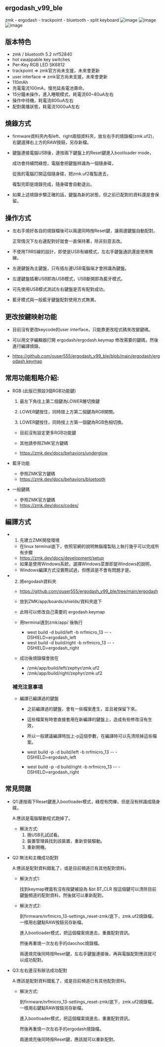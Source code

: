 ## ergodash_v99_ble
zmk - ergodash - trackpoint - bluetooth - split keyboard
![image](https://github.com/ouser555/ergodash_v99_ble/blob/main/pic/02.jpg)
![image](https://github.com/ouser555/ergodash_v99_ble/blob/main/pic/03.jpg)
![image](https://github.com/ouser555/ergodash_v99_ble/blob/main/pic/04.jpg)
## 版本特色
* zmk / bluetooth 5.2 nrf52840
* hot swappable key switches
* Per-Key RGB LED SK6812
* trackpoint => zmk官方尚未支援，未來會更新
* user interface => zmk官方尚未支援，未來會更新
* 110mAh
* 充電電流100mA，慢充延長電池壽命。
* 15分鐘未操作，進入睡眠模式，耗電流60~80uA左右
* 操作中待機，耗電流800uA左右
* 配對廣播狀態，耗電流1000uA左右


## 燒錄方式
* firmware資料夾內有left、right兩個資料夾，放左右手的燒錄檔(zmk.uf2)，
  右鍵選擇右上方的RAW按鈕，另存新檔。
  
* 鍵盤連接電腦USB後，連按兩下鍵盤上的Reset鍵進入bootloader mode，

  成功會持續閃綠燈，電腦會把鍵盤辨識為一個隨身碟，
  
  從我的電腦打開這個隨身碟，把zmk.uf2複製進去，
  
  複製完即是燒錄完成，隨身碟會自動退出。
  
* 如果上述燒錄步驟正確的話，鍵盤為新的狀態，但之前已配對的資料還是會保留。


## 操作方式
* 左右手燒好各自的燒錄檔後可以兩邊同時按Reset鍵，讓兩邊鍵盤自動配對。

  正常情況下左右邊配對好就會一直保持著，除非刻意去改。
  
* 不使用TRRS線的設計，即使是USB有線模式，左右手鍵盤通訊還是使用無線。  

* 左邊鍵盤為主鍵盤，只有插左邊USB電腦端才會辨識為鍵盤。

* 左邊鍵盤插著USB即為USB模式，USB斷開即為藍牙模式。

* 可先使用USB模式測試左右鍵盤是否有配對成功。

* 藍牙模式與一般藍牙鍵盤配對使用方式無異。


## 更改按鍵映射功能
  * 目前沒有更改keycode的user interface，只能靠更改程式碼來改變鍵碼。
  
  * 可以用文字編輯器打開 ergodash/ergodash.keymap 修改需要的鍵碼，然後進行編譯燒錄。
  
  * https://github.com/ouser555/ergodash_v99_ble/blob/main/ergodash/ergodash.keymap
  
## 常用功能粗略介紹:
  
  * RGB (此版已預設3個RGB功能鍵)
    
    1. 最左下角往上第二個鍵為LOWER層切換鍵
    
    2. LOWER鍵按住，同時按上方第二個鍵為RGB開關。
    
    3. LOWER鍵按住，同時按上方第一個鍵為RGB色相切換。
    
      * 目前沒有設定更多RGB功能鍵
    
      * 其他請參照ZMK官方鍵碼
      * https://zmk.dev/docs/behaviors/underglow
    
      
  * 藍牙功能
    
      * 參照ZMK官方鍵碼
      * https://zmk.dev/docs/behaviors/bluetooth
      
    
  * 一般鍵碼
    
      * 參照ZMK官方鍵碼
      * https://zmk.dev/docs/codes/

## 編譯方式

* 1. 先建立ZMK開發環境
  * 在linux terminal底下，依照官網的說明無腦複製貼上執行幾乎可以完成所有步驟
  * https://zmk.dev/docs/development/setup
  * 如果是使用Windows系統，選擇Windows菜單即是Windows的說明，
  * Windows編譯方式沒實際試過，但應該是不會有問題才是。
  
  
* 2. 將ergodash資料夾
  * https://github.com/ouser555/ergodash_v99_ble/tree/main/ergodash
  * 放到ZMK/app/boards/shields/資料夾底下
  
  
  * 此時可以修改自己需要的 ergodash.keymap
  
  
  * 用terminal進到zmk/app/ 後執行
    * west build -d build/left -b nrfmicro_13 -- -DSHIELD=ergodash_left
    * west build -d build/right -b nrfmicro_13 -- -DSHIELD=ergodash_right
  
  
  * 成功後燒錄檔會放在
    * /zmk/app/build/left/zephyr/zmk.uf2
    * /zmk/app/build/right/zephyr/zmk.uf2


  ### 補充注意事項
  * 編譯已編譯過的鍵盤
    * 之前編譯過的鍵盤，會有一些檔案產生，並且被保留下來。
    * 這些檔案有時會直接套用在新編譯的鍵盤上，造成有些修改沒有生效，
    * 所以一般建議編譯時加上-p這個參數，在編譯時可以先清除掉這些檔案。
      
    * west build -p -d build/left -b nrfmicro_13 -- -DSHIELD=ergodash_left
    * west build -p -d build/right -b nrfmicro_13 -- -DSHIELD=ergodash_right


## 常見問題
* Q1:連按兩下Reset鍵進入bootloader模式，綠燈有閃爍，但是沒有辨識成隨身碟。

  A:應該是電腦驅動程式跑掉了。
  * 解決方式:
    1. 換USB孔試試看。
    2. 裝置管理員找到該裝置，重新安裝驅動。
    3. 重新開機。


* Q2:無法和主機成功配對

  A:應該是配對資料錯亂了，或是目前頻道已有其他配對資料。

  * 解決方式1:

    找到keymap裡面有沒有按鍵被設為 &bt BT_CLR
    按這個鍵可以清除目前鍵盤頻道的配對資料，然後就可以重新配對。
  
  * 解決方式2:

    到firmware/nrfmicro_13-settings_reset-zmk/底下，zmk.uf2燒錄檔，一樣用右鍵點RAW按鈕另存新檔。

    進入bootloader模式，把這個檔案燒進去，重置配對資訊。

    然後再重燒一次左右手的daochoc燒錄檔。

    兩邊燒完後同時按Reset鍵，左右手鍵盤連接後，再與電腦配對應該就可以成功配對。

* Q3:左右邊沒有辦法成功配對

  A:應該是配對資料錯亂了，或是目前頻道已有其他配對資料。

  * 解決方式:
    
    到firmware/nrfmicro_13-settings_reset-zmk/底下，zmk.uf2燒錄檔，一樣用右鍵點RAW按鈕另存新檔。

    進入bootloader模式，把這個檔案燒進去，重置配對資訊。

    然後再重燒一次左右手的ergodash燒錄檔。

    兩邊燒完後同時按Reset鍵，應該就可以重新配對。
